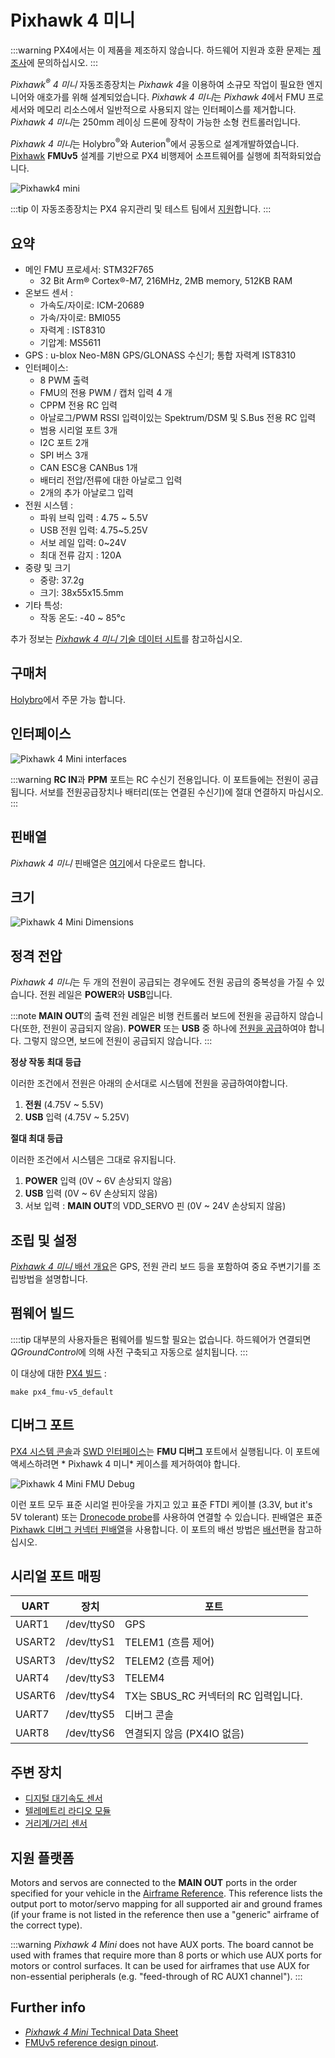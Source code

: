# Pixhawk 4 미니

:::warning PX4에서는 이 제품을 제조하지 않습니다. 하드웨어 지원과 호환 문제는 [제조사](https://shop.holybro.com/)에 문의하십시오.
:::

*Pixhawk<sup>&reg;</sup> 4 미니* 자동조종장치는 *Pixhawk 4*을 이용하여 소규모 작업이 필요한 엔지니어와 애호가를 위해 설계되었습니다. *Pixhawk 4 미니*는 *Pixhawk 4*에서 FMU 프로세서와 메모리 리소스에서 일반적으로 사용되지 않는 인터페이스를 제거합니다. *Pixhawk 4 미니*는 250mm 레이싱 드론에 장착이 가능한 소형 컨트롤러입니다.

*Pixhawk 4 미니*는 Holybro<sup>&reg;</sup>와 Auterion<sup>&reg;</sup>에서 공동으로 설계개발하였습니다. [Pixhawk](https://pixhawk.org/) **FMUv5** 설계를 기반으로 PX4 비행제어 소프트웨어를 실행에 최적화되었습니다.

![Pixhawk4 mini](../../assets/flight_controller/pixhawk4mini/pixhawk4mini_iso_1.png)

:::tip
이 자동조종장치는 PX4 유지관리 및 테스트 팀에서 [지원](../flight_controller/autopilot_pixhawk_standard.md)합니다.
:::

## 요약

* 메인 FMU 프로세서: STM32F765 
  * 32 Bit Arm® Cortex®-M7, 216MHz, 2MB memory, 512KB RAM
* 온보드 센서 : 
  * 가속도/자이로: ICM-20689
  * 가속/자이로: BMI055
  * 자력계 : IST8310
  * 기압계: MS5611
* GPS : u-blox Neo-M8N GPS/GLONASS 수신기; 통합 자력계 IST8310
* 인터페이스: 
  * 8 PWM 출력
  * FMU의 전용 PWM / 캡처 입력 4 개
  * CPPM 전용 RC 입력
  * 아날로그/PWM RSSI 입력이있는 Spektrum/DSM 및 S.Bus 전용 RC 입력
  * 범용 시리얼 포트 3개
  * I2C 포트 2개
  * SPI 버스 3개
  * CAN ESC용 CANBus 1개
  * 배터리 전압/전류에 대한 아날로그 입력
  * 2개의 추가 아날로그 입력
* 전원 시스템 : 
  * 파워 브릭 입력 : 4.75 ~ 5.5V
  * USB 전원 입력: 4.75~5.25V
  * 서보 레일 입력: 0~24V
  * 최대 전류 감지 : 120A
* 중량 및 크기 
  * 중량: 37.2g
  * 크기: 38x55x15.5mm
* 기타 특성: 
  * 작동 온도: -40 ~ 85°c

추가 정보는 [*Pixhawk 4 미니* 기술 데이터 시트](https://github.com/PX4/px4_user_guide/raw/master/assets/flight_controller/pixhawk4mini/pixhawk4mini_technical_data_sheet.pdf)를 참고하십시오.

## 구매처

[Holybro](https://shop.holybro.com/pixhawk4-mini_p1120.html)에서 주문 가능 합니다.

## 인터페이스

![Pixhawk 4 Mini interfaces](../../assets/flight_controller/pixhawk4mini/pixhawk4mini_interfaces.png)

:::warning
**RC IN**과 **PPM** 포트는 RC 수신기 전용입니다. 이 포트들에는 전원이 공급됩니다. 서보를 전원공급장치나 배터리(또는 연결된 수신기)에 절대 연결하지 마십시오.
:::

## 핀배열

*Pixhawk 4 미니* 핀배열은 [여기](https://github.com/PX4/px4_user_guide/raw/master/assets/flight_controller/pixhawk4mini/pixhawk4mini_pinouts.pdf)에서 다운로드 합니다.

## 크기

![Pixhawk 4 Mini Dimensions](../../assets/flight_controller/pixhawk4mini/pixhawk4mini_dimensions.png)

## 정격 전압

*Pixhawk 4 미니*는 두 개의 전원이 공급되는 경우에도 전원 공급의 중복성을 가질 수 있습니다. 전원 레일은 **POWER**와 **USB**입니다.

:::note
**MAIN OUT**의 출력 전원 레일은 비행 컨트롤러 보드에 전원을 공급하지 않습니다(또한, 전원이 공급되지 않음). **POWER** 또는 **USB** 중 하나에 [전원을 공급](../assembly/quick_start_pixhawk4_mini.md#power)하여야 합니다. 그렇지 않으면, 보드에 전원이 공급되지 않습니다.
:::

**정상 작동 최대 등급**

이러한 조건에서 전원은 아래의 순서대로 시스템에 전원을 공급하여야합니다.

1. **전원** (4.75V ~ 5.5V)
2. **USB** 입력 (4.75V ~ 5.25V)

**절대 최대 등급**

이러한 조건에서 시스템은 그대로 유지됩니다.

1. **POWER** 입력 (0V ~ 6V 손상되지 않음)
2. **USB** 입력 (0V ~ 6V 손상되지 않음)
3. 서보 입력 : **MAIN OUT**의 VDD_SERVO 핀 (0V ~ 24V 손상되지 않음)

## 조립 및 설정

[*Pixhawk 4 미니* 배선 개요](../assembly/quick_start_pixhawk4_mini.md)은 GPS, 전원 관리 보드 등을 포함하여 중요 주변기기를 조립방법을 설명합니다.

## 펌웨어 빌드

::::tip 대부분의 사용자들은 펌웨어를 빌드할 필요는 없습니다. 하드웨어가 연결되면 *QGroundControl*에 의해 사전 구축되고 자동으로 설치됩니다.
:::

이 대상에 대한 [PX4 빌드](../dev_setup/building_px4.md) :

    make px4_fmu-v5_default
    

## 디버그 포트

[PX4 시스템 콘솔](../debug/system_console.md)과 [SWD 인터페이스](../debug/swd_debug.md)는 **FMU 디버그** 포트에서 실행됩니다. 이 포트에 액세스하려면 * Pixhawk 4 미니* 케이스를 제거하여야 합니다.

![Pixhawk 4 Mini FMU Debug](../../assets/flight_controller/pixhawk4mini/pixhawk4mini_fmu_debug.png)

이런 포트 모두 표준 시리얼 핀아웃을 가지고 있고 표준 FTDI 케이블 (3.3V, but it's 5V tolerant) 또는 [Dronecode probe](https://kb.zubax.com/display/MAINKB/Dronecode+Probe+documentation)를 사용하여 연결할 수 있습니다. 핀배열은 표준 [Pixhawk 디버그 커넥터 핀배열](https://pixhawk.org/pixhawk-connector-standard/#dronecode_debug)을 사용합니다. 이 포트의 배선 방법은 [배선](../debug/system_console.md)편을 참고하십시오.

## 시리얼 포트 매핑

| UART   | 장치         | 포트                         |
| ------ | ---------- | -------------------------- |
| UART1  | /dev/ttyS0 | GPS                        |
| USART2 | /dev/ttyS1 | TELEM1 (흐름 제어)             |
| USART3 | /dev/ttyS2 | TELEM2 (흐름 제어)             |
| UART4  | /dev/ttyS3 | TELEM4                     |
| USART6 | /dev/ttyS4 | TX는 SBUS_RC 커넥터의 RC 입력입니다. |
| UART7  | /dev/ttyS5 | 디버그 콘솔                     |
| UART8  | /dev/ttyS6 | 연결되지 않음 (PX4IO 없음)         |


<!-- Note: Got ports using https://github.com/PX4/px4_user_guide/pull/672#issuecomment-598198434 -->

## 주변 장치

* [디지털 대기속도 센서](https://store-drotek.com/848-sdp3x-airspeed-sensor-kit-sdp33.html)
* [텔레메트리 라디오 모듈](../telemetry/README.md)
* [거리계/거리 센서](../sensor/rangefinders.md)

## 지원 플랫폼

Motors and servos are connected to the **MAIN OUT** ports in the order specified for your vehicle in the [Airframe Reference](../airframes/airframe_reference.md). This reference lists the output port to motor/servo mapping for all supported air and ground frames (if your frame is not listed in the reference then use a "generic" airframe of the correct type).

:::warning
*Pixhawk 4 Mini* does not have AUX ports. The board cannot be used with frames that require more than 8 ports or which use AUX ports for motors or control surfaces. It can be used for airframes that use AUX for non-essential peripherals (e.g. "feed-through of RC AUX1 channel").
:::

## Further info

- [*Pixhawk 4 Mini* Technical Data Sheet](https://github.com/PX4/px4_user_guide/raw/master/assets/flight_controller/pixhawk4mini/pixhawk4mini_technical_data_sheet.pdf)
- [FMUv5 reference design pinout](https://docs.google.com/spreadsheets/d/1-n0__BYDedQrc_2NHqBenG1DNepAgnHpSGglke-QQwY/edit#gid=912976165).